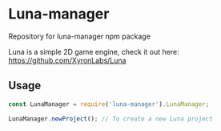 # Luna-manager
Repository for luna-manager npm package

Luna is a simple 2D game engine, check it out here: https://github.com/XyronLabs/Luna

## Usage
```javascript
const LunaManager = require('luna-manager').LunaManager;

LunaManager.newProject(); // To create a new Luna project
```